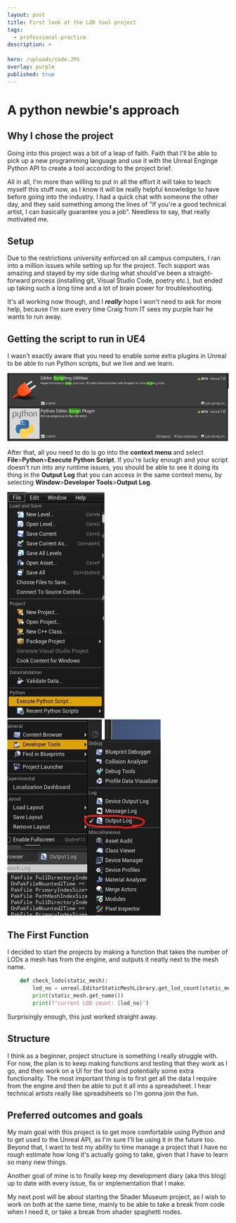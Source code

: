 ```yaml
---
layout: post
title: First look at the LOD tool project 
tags:
  - professional-practice
description: >

hero: /uploads/code.JPG
overlay: purple
published: true
---
```


# A python newbie's approach

## Why I chose the project

Going into this project was a bit of a leap of faith. Faith that I'll be able to pick up a new programming language and use it with the Unreal Enginge Python API to create a tool according to the project brief.

 All in all, I'm more than willing to put in all the effort it will take to teach myself this stuff now, as I know it will be really helpful knowledge to have before going into the industry. I had a quick chat with someone the other day, and they said something among the lines of "If you're a good technical artist, I can basically guarantee you a job". Needless to say, that really motivated me.

## Setup

Due to the restrictions university enforced on all campus computers, I ran into a million issues while setting up for the project. Tech support was amazing and stayed by my side during what should've been a straight-forward process (installing git, Visual Studio Code, poetry etc.), but ended up taking such a long time and a lot of brain power for troubleshooting. 

It's all working now though, and I ***really*** hope I won't need to ask for more help, because I'm sure every time Craig from IT sees my purple hair he wants to run away.

## Getting the script to run in UE4

I wasn't exactly aware that you need to enable some extra plugins in Unreal to be able to run Python scripts, but we live and we learn. 

![script](/uploads/plugins.JPG)

After that, all you need to do is go into the **context menu** and select **File**>**Python**>**Execute Python Script**. If you're lucky enough and your script doesn't run into any runtime issues, you should be able to see it doing its thing in the **Output Log** that you can access in the same context menu, by selecting **Window**>**Developer Tools**>**Output Log**. 

![contextmenu](/uploads/python_context_menu.jpg)
![contextmenu](/uploads/output.jpg)

## The First Function

I decided to start the projects by making a function that takes the number of LODs a mesh has from the engine, and outputs it neatly next to the mesh name.

```python
    def check_lods(static_mesh):
        lod_no = unreal.EditorStaticMeshLibrary.get_lod_count(static_mesh)
        print(static_mesh.get_name())
        print(f"current LOD count: {lod_no}")
```
Surprisingly enough, this just worked straight away. 

## Structure
I think as a beginner, project structure is something I really struggle with. For now, the plan is to keep making functions and testing that they work as I go, and then work on a UI for the tool and potentially some extra functionality. The most important thing is to first get all the data I require from the engine and then be able to put it all into a spreadsheet. I hear technical artists really like spreadsheets so I'm gonna join the fun.

## Preferred outcomes and goals
My main goal with this project is to get more comfortable using Python and to get used to the Unreal API, as I'm sure I'll be using it in the future too. Beyond that, I want to test my ability to time manage a project that I have no rough estimate how long it's actually going to take, given that I have to learn so many new things. 

Another goal of mine is to finally keep my development diary (aka this blog) up to date with every issue, fix or implementation that I make.

My next post will be about starting the Shader Museum project, as I wish to work on both at the same time, mainly to be able to take a break from code when I need it, or take a break from shader spaghetti nodes.


